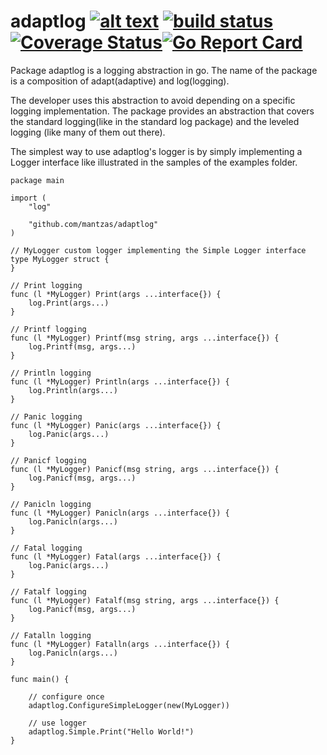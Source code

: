 # adaptlog  [![alt text](https://godoc.org/github.com/mantzas/adaptlog?status.png)](https://godoc.org/github.com/mantzas/adaptlog)&nbsp;[![build status](https://img.shields.io/travis/mantzas/adaptlog.svg)](http://travis-ci.org/mantzas/adaptlog)&nbsp;[![Coverage Status](https://coveralls.io/repos/github/mantzas/adaptlog/badge.svg?branch=master)](https://coveralls.io/github/mantzas/adaptlog?branch=master)[![Go Report Card](https://goreportcard.com/badge/github.com/mantzas/adaptlog)](https://goreportcard.com/report/github.com/mantzas/adaptlog)


Package adaptlog is a logging abstraction in go. The name of the package is a composition of adapt(adaptive) and log(logging).

The developer uses this abstraction to avoid depending on a specific logging implementation.
The package provides an abstraction that covers the standard logging(like in the standard log package) and the leveled logging (like many of them out there).

The simplest way to use adaptlog's logger is by simply implementing a Logger interface like illustrated in the samples of the examples folder.

    package main

    import (
        "log"

        "github.com/mantzas/adaptlog"
    )

    // MyLogger custom logger implementing the Simple Logger interface
    type MyLogger struct {
    }

    // Print logging
    func (l *MyLogger) Print(args ...interface{}) {
        log.Print(args...)
    }

    // Printf logging
    func (l *MyLogger) Printf(msg string, args ...interface{}) {
        log.Printf(msg, args...)
    }

    // Println logging
    func (l *MyLogger) Println(args ...interface{}) {
        log.Println(args...)
    }

    // Panic logging
    func (l *MyLogger) Panic(args ...interface{}) {
        log.Panic(args...)
    }

    // Panicf logging
    func (l *MyLogger) Panicf(msg string, args ...interface{}) {
        log.Panicf(msg, args...)
    }

    // Panicln logging
    func (l *MyLogger) Panicln(args ...interface{}) {
        log.Panicln(args...)
    }

    // Fatal logging
    func (l *MyLogger) Fatal(args ...interface{}) {
        log.Panic(args...)
    }

    // Fatalf logging
    func (l *MyLogger) Fatalf(msg string, args ...interface{}) {
        log.Panicf(msg, args...)
    }

    // Fatalln logging
    func (l *MyLogger) Fatalln(args ...interface{}) {
        log.Panicln(args...)
    }

    func main() {

        // configure once
        adaptlog.ConfigureSimpleLogger(new(MyLogger))

        // use logger
        adaptlog.Simple.Print("Hello World!")
    }
